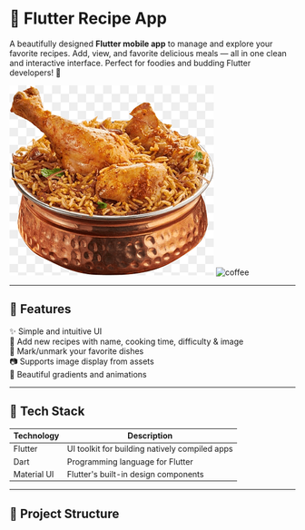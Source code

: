 # 🍳 Flutter Recipe App

A beautifully designed **Flutter mobile app** to manage and explore your favorite recipes. Add, view, and favorite delicious meals — all in one clean and interactive interface. Perfect for foodies and budding Flutter developers! 💖

![biryani](biryani.png) ![coffee](https://cdn.dribbble.com/userupload/26317272/file/original-28b538dd81a101da7a0863b5c477e184.gif)

---

## 🚀 Features

✨ Simple and intuitive UI  
📝 Add new recipes with name, cooking time, difficulty & image  
💖 Mark/unmark your favorite dishes  
📷 Supports image display from assets  
🎨 Beautiful gradients and animations  

---

## 🧩 Tech Stack

| Technology  | Description                            |
|-------------|----------------------------------------|
| Flutter     | UI toolkit for building natively compiled apps |
| Dart        | Programming language for Flutter       |
| Material UI | Flutter's built-in design components   |

---

## 📂 Project Structure

